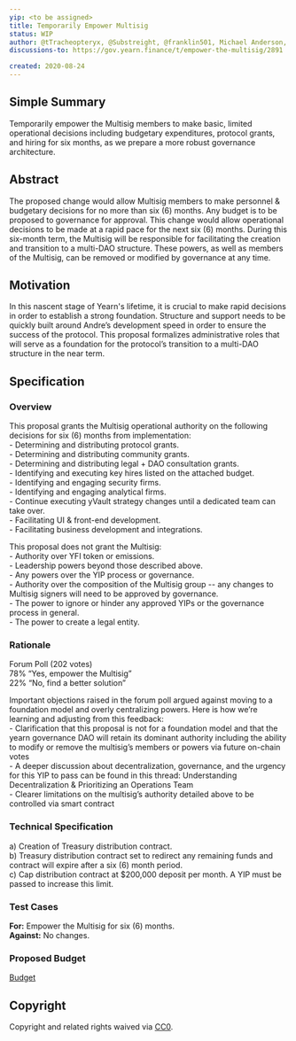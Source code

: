 ```yaml
---
yip: <to be assigned>
title: Temporarily Empower Multisig
status: WIP
author: @tTracheopteryx, @Substreight, @franklin501, Michael Anderson, Vance Spencer
discussions-to: https://gov.yearn.finance/t/empower-the-multisig/2891

created: 2020-08-24
---
```


<!--You can leave these HTML comments in your merged YIP and delete the visible duplicate text guides, they will not appear and may be helpful to refer to if you edit it again. This is the suggested template for new YIPs. Note that an YIP number will be assigned by an editor. When opening a pull request to submit your YIP, please use an abbreviated title in the filename, `yip-draft_title_abbrev.md`. The title should be 44 characters or less.-->
## Simple Summary
<!--"If you can't explain it simply, you don't understand it well enough." Simply describe the outcome the proposed changes intends to achieve. This should be non-technical and accessible to a casual community member.-->
Temporarily empower the Multisig members to make basic, limited operational decisions including budgetary expenditures, protocol grants, and hiring for six months, as we prepare a more robust governance architecture.

## Abstract
<!--A short (~200 word) description of the proposed change, the abstract should clearly describe the proposed change. This is what *will* be done if the YIP is implemented, not *why* it should be done or *how* it will be done. If the YIP proposes deploying a new contract, write, "we propose to deploy a new contract that will do x".-->
The proposed change would allow Multisig members to make personnel & budgetary decisions for no more than six (6) months. Any budget is to be proposed to governance for approval. This change would allow operational decisions to be made at a rapid pace for the next six (6) months. During this six-month term, the Multisig will be responsible for facilitating the creation and transition to a multi-DAO structure. These powers, as well as members of the Multisig, can be removed or modified by governance at any time.

## Motivation
<!--This is the problem statement. This is the *why* of the YIP. It should clearly explain *why* the current state of the protocol is inadequate.  It is critical that you explain *why* the change is needed, if the YIP proposes changing how something is calculated, you must address *why* the current calculation is innaccurate or wrong. This is not the place to describe how the YIP will address the issue!-->
In this nascent stage of Yearn's lifetime, it is crucial to make rapid decisions in order to establish a strong foundation. Structure and support needs to be quickly built around Andre’s development speed in order to ensure the success of the protocol. This proposal formalizes administrative roles that will serve as a foundation for the protocol’s transition to a multi-DAO structure in the near term. 

## Specification
<!--The specification should describe the syntax and semantics of any new feature, there are five sections
1. Overview
2. Rationale
3. Technical Specification
4. Test Cases
5. Configurable Values
-->

### Overview
<!--This is a high level overview of *how* the YIP will solve the problem. The overview should clearly describe how the new feature will be implemented.-->
This proposal grants the Multisig operational authority on the following decisions for six (6) months from implementation: 
    <br>  - Determining and distributing protocol grants.
    <br>  - Determining and distributing community grants.
    <br>  - Determining and distributing legal + DAO consultation grants. 
    <br>  - Identifying and executing key hires listed on the attached budget.
    <br>  - Identifying and engaging security firms. 
    <br>  - Identifying and engaging analytical firms. 
    <br>  - Continue executing yVault strategy changes until a dedicated team can take over.
    <br>  - Facilitating UI & front-end development.
    <br>  - Facilitating business development and integrations. 

This proposal does not grant the Multisig: 
    <br>  - Authority over YFI token or emissions.
    <br>  - Leadership powers beyond those described above.
    <br>  - Any powers over the YIP process or governance.
    <br>  - Authority over the composition of the Multisig group -- any changes to Multisig signers will need to be approved by governance.
    <br>  - The power to ignore or hinder any approved YIPs or the governance process in general.
    <br>  - The power to create a legal entity.

### Rationale
<!--This is where you explain the reasoning behind how you propose to solve the problem. Why did you propose to implement the change in this way, what were the considerations and trade-offs. The rationale fleshes out what motivated the design and why particular design decisions were made. It should describe alternate designs that were considered and related work. The rationale may also provide evidence of consensus within the community, and should discuss important objections or concerns raised during discussion.-->
Forum Poll (202 votes)
<br>78% “Yes, empower the Multisig”
<br>22% “No, find a better solution”

Important objections raised in the forum poll argued against moving to a foundation model and overly centralizing powers. Here is how we’re learning and adjusting from this feedback:
    <br>  - Clarification that this proposal is not for a foundation model and that the yearn governance DAO will retain its dominant authority including the ability to modify or     remove the multisig’s members or powers via future on-chain votes
    <br>  - A deeper discussion about decentralization, governance, and the urgency for this YIP to pass can be found in this thread: Understanding Decentralization & Prioritizing an Operations Team
    <br>  - Clearer limitations on the multisig’s authority detailed above to be controlled via smart contract

### Technical Specification
<!--The technical specification should outline the public API of the changes proposed. That is, changes to any of the interfaces yEarn Finance currently exposes or the creations of new ones.-->

a) Creation of Treasury distribution contract. 
<br>  b) Treasury distribution contract set to redirect any remaining funds and contract will expire after a six (6) month period. 
<br>  c) Cap distribution contract at $200,000 deposit per month. A YIP must be passed to increase this limit.

### Test Cases
**For:** Empower the Multisig for six (6) months.
<br>**Against:** No changes.

### Proposed Budget
<a href="https://imgur.com/a3W7XPU">Budget</a>

## Copyright
Copyright and related rights waived via [CC0](https://creativecommons.org/publicdomain/zero/1.0/).
